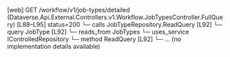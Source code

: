 [web] GET /workflow/v1/job-types/detailed  (Dataverse.Api.External.Controllers.v1.Workflow.JobTypesController.FullQuery)  [L88–L95] status=200
  └─ calls JobTypeRepository.ReadQuery [L92]
  └─ query JobType [L92]
    └─ reads_from JobTypes
  └─ uses_service IControlledRepository<JobType>
    └─ method ReadQuery [L92]
      └─ ... (no implementation details available)

